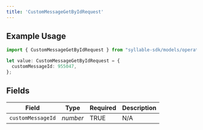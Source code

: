 ```yaml
---
title: 'CustomMessageGetByIdRequest'
---
```


## Example Usage

```typescript
import { CustomMessageGetByIdRequest } from "syllable-sdk/models/operations";

let value: CustomMessageGetByIdRequest = {
  customMessageId: 955047,
};
```

## Fields

| Field              | Type               | Required           | Description        |
| ------------------ | ------------------ | ------------------ | ------------------ |
| `customMessageId`  | *number*           | TRUE | N/A                |